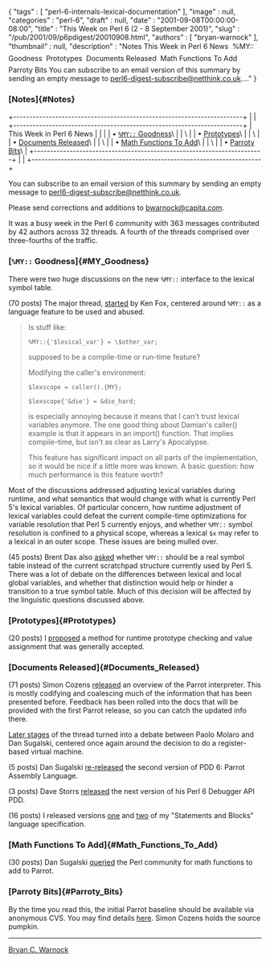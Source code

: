 {
   "tags" : [
      "perl-6-internals-lexical-documentation"
   ],
   "image" : null,
   "categories" : "perl-6",
   "draft" : null,
   "date" : "2001-09-08T00:00:00-08:00",
   "title" : "This Week on Perl 6 (2 - 8 September 2001)",
   "slug" : "/pub/2001/09/p6pdigest/20010908.html",
   "authors" : [
      "bryan-warnock"
   ],
   "thumbnail" : null,
   "description" : "Notes This Week in Perl 6 News  %MY:: Goodness  Prototypes  Documents Released  Math Functions To Add  Parroty Bits You can subscribe to an email version of this summary by sending an empty message to perl6-digest-subscribe@netthink.co.uk...."
}





### [Notes]{#Notes}

+-----------------------------------------------------------------------+
|                                                                       |
+-----------------------------------------------------------------------+
| This Week in Perl 6 News                                              |
|                                                                       |
| • [`%MY::` Goodness](#MY_Goodness)\                                   |
| \                                                                     |
| • [Prototypes](#Prototypes)\                                          |
| \                                                                     |
| • [Documents Released](#Documents_Released)\                          |
| \                                                                     |
| • [Math Functions To Add](#Math_Functions_To_Add)\                    |
| \                                                                     |
| • [Parroty Bits](#Parroty_Bits)\                                      |
+-----------------------------------------------------------------------+
|                                                                       |
+-----------------------------------------------------------------------+

You can subscribe to an email version of this summary by sending an
empty message to <perl6-digest-subscribe@netthink.co.uk>.

Please send corrections and additions to <bwarnock@capita.com>.

It was a busy week in the Perl 6 community with 363 messages contributed
by 42 authors across 32 threads. A fourth of the threads comprised over
three-fourths of the traffic.

### [`%MY::` Goodness]{#MY_Goodness}

There were two huge discussions on the new `%MY::` interface to the
lexical symbol table.

(70 posts) The major thread,
[started](http://archive.develooper.com/perl6-language@perl.org/msg08203.html)
by Ken Fox, centered around `%MY::` as a language feature to be used and
abused.

> Is stuff like:
>
> `%MY::{'$lexical_var'} = \$other_var;`
>
> supposed to be a compile-time or run-time feature?
>
> Modifying the caller's environment:
>
> `$lexscope = caller().{MY};`
>
> `$lexscope{'&die'} = &die_hard;`
>
> is especially annoying because it means that I can't trust lexical
> variables anymore. The one good thing about Damian's caller() example
> is that it appears in an import() function. That implies compile-time,
> but isn't as clear as Larry's Apocalypse.
>
> This feature has significant impact on all parts of the
> implementation, so it would be nice if a little more was known. A
> basic question: how much performance is this feature worth?

Most of the discussions addressed adjusting lexical variables during
runtime, and what semantics that would change with what is currently
Perl 5's lexical variables. Of particular concern, how runtime
adjustment of lexical variables could defeat the current compile-time
optimizations for variable resolution that Perl 5 currently enjoys, and
whether `%MY::` symbol resolution is confined to a physical scope,
whereas a lexical `$x` may refer to a lexical in an outer scope. These
issues are being mulled over.

(45 posts) Brent Dax also
[asked](http://archive.develooper.com/perl6-internals@perl.org/msg03501.html)
whether `%MY::` should be a real symbol table instead of the current
scratchpad structure currently used by Perl 5. There was a lot of debate
on the differences between lexical and local global variables, and
whether that distinction would help or hinder a transition to a true
symbol table. Much of this decision will be affected by the linguistic
questions discussed above.

### [Prototypes]{#Prototypes}

(20 posts) I
[proposed](http://archive.develooper.com/perl6-language@perl.org/msg08188.html)
a method for runtime prototype checking and value assignment that was
generally accepted.

### [Documents Released]{#Documents_Released}

(71 posts) Simon Cozens
[released](http://archive.develooper.com/perl6-internals@perl.org/msg03519.html)
an overview of the Parrot interpreter. This is mostly codifying and
coalescing much of the information that has been presented before.
Feedback has been rolled into the docs that will be provided with the
first Parrot release, so you can catch the updated info there.

[Later
stages](http://archive.develooper.com/perl6-internals@perl.org/msg03574.html)
of the thread turned into a debate between Paolo Molaro and Dan
Sugalski, centered once again around the decision to do a register-based
virtual machine.

(5 posts) Dan Sugalski
[re-released](http://archive.develooper.com/perl6-internals@perl.org/msg03666.html)
the second version of PDD 6: Parrot Assembly Language.

(3 posts) Dave Storrs
[released](http://archive.develooper.com/perl6-language@perl.org/msg08250.html)
the next version of his Perl 6 Debugger API PDD.

(16 posts) I released versions
[one](http://archive.develooper.com/perl6-language@perl.org/msg08165.html)
and
[two](http://archive.develooper.com/perl6-language@perl.org/msg08269.html)
of my "Statements and Blocks" language specification.

### [Math Functions To Add]{#Math_Functions_To_Add}

(30 posts) Dan Sugalski
[queried](http://archive.develooper.com/perl6-internals@perl.org/msg03681.html)
the Perl community for math functions to add to Parrot.

### [Parroty Bits]{#Parroty_Bits}

By the time you read this, the initial Parrot baseline should be
available via anonymous CVS. You may find details
[here](http://dev.perl.org/cvs). Simon Cozens holds the source pumpkin.

------------------------------------------------------------------------

[Bryan C. Warnock](mailto:bwarnock@capita.com)


